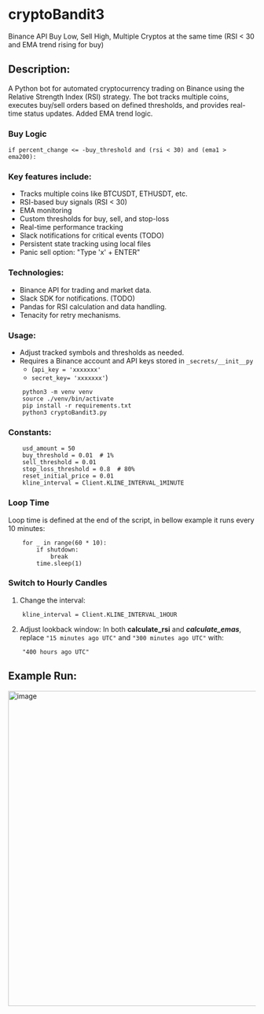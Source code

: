 # cryptoBandit3
Binance API Buy Low, Sell High, Multiple Cryptos at the same time (RSI &lt; 30 and EMA trend rising for buy)

## Description:
A Python bot for automated cryptocurrency trading on Binance using the Relative Strength Index (RSI) strategy. The bot tracks multiple coins, executes buy/sell orders based on defined thresholds, and provides real-time status updates. Added EMA trend logic.

### Buy Logic
```if percent_change <= -buy_threshold and (rsi < 30) and (ema1 > ema200):```

### Key features include:

- Tracks multiple coins like BTCUSDT, ETHUSDT, etc.
- RSI-based buy signals (RSI < 30)
- EMA monitoring
- Custom thresholds for buy, sell, and stop-loss
- Real-time performance tracking
- Slack notifications for critical events (TODO)
- Persistent state tracking using local files
- Panic sell option: "Type 'x' + ENTER"

### Technologies:
- Binance API for trading and market data.
- Slack SDK for notifications. (TODO)
- Pandas for RSI calculation and data handling.
- Tenacity for retry mechanisms.

### Usage:
- Adjust tracked symbols and thresholds as needed.
- Requires a Binance account and API keys stored in ```_secrets/__init__py```
   - (``api_key = 'xxxxxxx'``
   - ``secret_key= 'xxxxxxx'``)


```
    python3 -m venv venv
    source ./venv/bin/activate
    pip install -r requirements.txt
    python3 cryptoBandit3.py
```

### Constants:
```
    usd_amount = 50  
    buy_threshold = 0.01  # 1%
    sell_threshold = 0.01 
    stop_loss_threshold = 0.8  # 80% 
    reset_initial_price = 0.01  
    kline_interval = Client.KLINE_INTERVAL_1MINUTE
```

### Loop Time
Loop time is defined at the end of the script, in bellow example it runs every 10 minutes:

```
    for _ in range(60 * 10):
        if shutdown:
            break
        time.sleep(1)
```


### Switch to Hourly Candles

1. Change the interval:

```
    kline_interval = Client.KLINE_INTERVAL_1HOUR
```

2. Adjust lookback window:
In both **calculate_rsi** and ***calculate_emas***, replace ```"15 minutes ago UTC"``` and ```"300 minutes ago UTC"``` with:

``` 
    "400 hours ago UTC" 
```


## Example Run:
<img width="641" alt="image" src="https://github.com/user-attachments/assets/93ddc8f6-015e-405d-adfc-d6910ac8e259">
